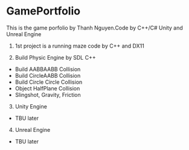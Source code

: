 # GamePortfolio
This is the game porfolio by Thanh Nguyen.Code by C++/C# Unity and Unreal Engine
1. 1st project is a running maze code by C++ and DX11

2. Build Physic Engine by SDL C++
- Build AABBAABB Collision
- Build CircleAABB Collision
- Build Circle Circle Collision
- Object HalfPlane Collision
- Slingshot, Gravity, Friction 

3. Unity Engine
- TBU later
4. Unreal Engine  
- TBU later
